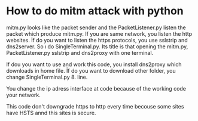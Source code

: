 # How to do mitm attack with python
mitm.py looks like the packet sender and the PacketListener.py listen the packet which produce mitm.py. If you are same network, you listen the http websites. İf do you want to listen the https protocols, you use sslstrip and dns2server. So ı do SingleTerminal.py. Its title is that opening the mitm.py, PacketListener.py sslstrip and dns2proxy with one terminal.

If dou you want to use and work this code, you install dns2proxy which downloads in home file. İf do you want to download other folder, you change SingleTerminal.py 8. line. 

You change the ip adress interface at code because of the working code your network.

This code don't downgrade https to http every time becouse some sites have HSTS annd this sites is secure.
